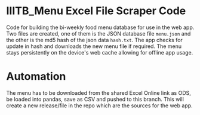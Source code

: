 # IIITB_Menu Excel File Scraper Code
Code for building the bi-weekly food menu database for use in the web app.
Two files are created, one of them is the JSON database file `menu.json` and the other is the md5 hash of the json data `hash.txt`. 
The app checks for update in hash and downloads the new menu file if required.
The menu stays persistently on the device's web cache allowing for offline app usage.

# Automation
The menu has to be downloaded from the shared Excel Online link as ODS, be loaded into pandas, save as CSV and pushed to this branch.
This will create a new release/file in the repo which are the sources for the web app.
